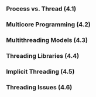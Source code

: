 ### Process vs. Thread (4.1)
### Multicore Programming (4.2)
### Multithreading Models (4.3)
### Threading Libraries (4.4)
### Implicit Threading (4.5)
### Threading Issues (4.6)